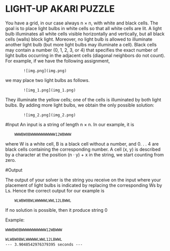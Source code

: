 # LIGHT-UP AKARI PUZZLE

You have a grid, in our case always n × n, with white and black cells. The
goal is to place light bulbs in white cells so that all white cells are lit. A light
bulb illuminates all white cells visible horizontally and vertically, but all black
cells (walls) block light. Moreover, no light bulb is allowed to illuminate another 
light bulb (but more light bulbs may illuminate a cell). Black cells may
contain a number (0, 1, 2, 3, or 4) that specifies the exact number of light bulbs
occurring in the adjacent cells (diagonal neighbors do not count).
For example, if we have the following assignment,

            ![img.png](img.png)

we may place two light bulbs as follows.

            ![img_1.png](img_1.png)

They illuminate the yellow cells; one of the cells is illuminated by both light
bulbs. By adding more light bulbs, we obtain the only possible solution:

            ![img_2.png](img_2.png)


#Input 
An input is a string of length n × n. In our example, it is

        WWWBW0BWWWWWWWWWWW12WBWWW

where W is a white cell, B is a black cell without a number, and 0. . . 4 are black
cells containing the corresponding number. 
A cell (x, y) is described by a character at the position (n · y) + x in the string, we start counting from zero.

#Output 

The output of your solver is the string you receive on the input where your
placement of light bulbs is indicated by replacing the corresponding Ws by Ls.
Hence the correct output for our example is

        WLWBW0BWLWWWWWLWWL12LBWWL
        
If no solution is possible, then it produce string
                    0

Example: 
```
WWWBW0BWWWWWWWWWWW12WBWWW
```

```
WLWBW0BWLWWWWWLWWL12LBWWL
--- 3.9048542976379395 seconds ---
```
